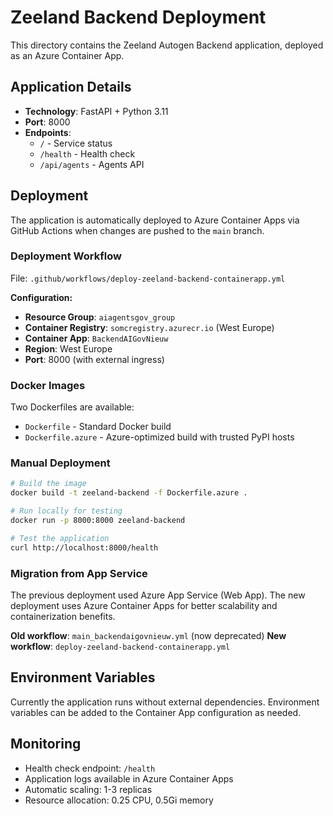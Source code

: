 # Zeeland Backend Deployment

This directory contains the Zeeland Autogen Backend application, deployed as an Azure Container App.

## Application Details

- **Technology**: FastAPI + Python 3.11
- **Port**: 8000
- **Endpoints**:
  - `/` - Service status
  - `/health` - Health check
  - `/api/agents` - Agents API

## Deployment

The application is automatically deployed to Azure Container Apps via GitHub Actions when changes are pushed to the `main` branch.

### Deployment Workflow

File: `.github/workflows/deploy-zeeland-backend-containerapp.yml`

**Configuration:**
- **Resource Group**: `aiagentsgov_group`
- **Container Registry**: `somcregistry.azurecr.io` (West Europe)
- **Container App**: `BackendAIGovNieuw`
- **Region**: West Europe
- **Port**: 8000 (with external ingress)

### Docker Images

Two Dockerfiles are available:
- `Dockerfile` - Standard Docker build
- `Dockerfile.azure` - Azure-optimized build with trusted PyPI hosts

### Manual Deployment

```bash
# Build the image
docker build -t zeeland-backend -f Dockerfile.azure .

# Run locally for testing
docker run -p 8000:8000 zeeland-backend

# Test the application
curl http://localhost:8000/health
```

### Migration from App Service

The previous deployment used Azure App Service (Web App). The new deployment uses Azure Container Apps for better scalability and containerization benefits.

**Old workflow**: `main_backendaigovnieuw.yml` (now deprecated)
**New workflow**: `deploy-zeeland-backend-containerapp.yml`

## Environment Variables

Currently the application runs without external dependencies. Environment variables can be added to the Container App configuration as needed.

## Monitoring

- Health check endpoint: `/health`
- Application logs available in Azure Container Apps
- Automatic scaling: 1-3 replicas
- Resource allocation: 0.25 CPU, 0.5Gi memory